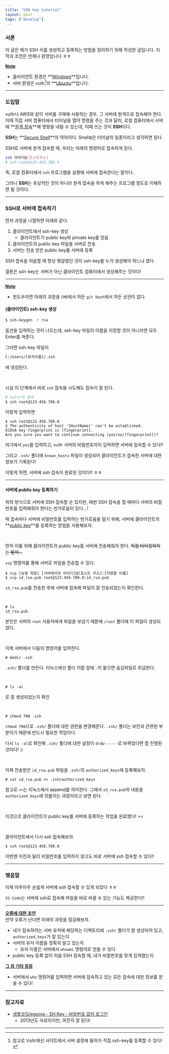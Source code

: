 ```yaml
---
title: "SSH key tutorial"
layout: post
tags: ["develop"]
---
```


### 서론
이 글은 제가 SSH 키를 생성하고 등록하는 방법을 정리하기 위해 작성한 글입니다. 지적과 조언은 언제나 환영입니다 ㅎㅎ

**<u>Note</u>**<br>
- 클라이언트 환경은 **<u>Windows</u>**입니다.
- 서버 환경은 vultr[^1]의 **<u>Ubuntu</u>**입니다.

<hr>

### 도입말

vultr나 AWS와 같이 서버를 구매해 사용하는 경우, 그 서버에 원격으로 접속해야 한다. 이때 직접 서버 컴퓨터에서 터미널을 열어 명령을 주는 것과 달리, 로컬 컴퓨터에서 서버에 **<u>원격 접속</u>**해 명령을 내릴 수 있는데, 이때 쓰는 것이 **SSH**이다.

**SSH**는 **<u>Secure Shell</u>**의 약자이다. Shell<small>쉘</small>은 터미널의 일종이라고 생각하면 된다.

SSH로 서버에 원격 접속할 때, 우리는 아래의 명령어로 접속하게 된다.

``` bash
ssh 아이디@[호스트주소]
# ssh root@123.456.789.0
```

즉, 로컬 컴퓨터에서 `ssh` 프로그램을 실행해 서버에 접속한다는 말이다.

그러니 **SSH**는 추상적인 것이 아니라 원격 접속을 하게 해주는 프로그램 정도로 이해하면 될 것이다.

<hr>

### SSH로 서버에 접속하기

먼저 과정을 나열하면 아래와 같다.

1. 클라이언트에서 ssh-key 생성
   - 클라이언트가 public key와 private key를 얻음 
2. 클라이언트의 public key 파일을 서버로 전송
3. 서버는 전송 받은 public key를 서버에 등록

SSH 접속을 처음할 때 항상 헷갈렸던 것이 ssh-key를 누가 생성해야 하느냐 였다. 

결론은 ssh-key는 서버가 아닌 클라이언트 컴퓨터에서 생성해주는 것이다!

<hr>

**<u>Note</u>**<br>
- 윈도우라면 아래의 과정을 `CMD`에서 하든 `git bash`에서 하든 상관이 없다.

#### (클라이언트) ssh-key 생성

``` bash
$ ssh-keygen -t rsa
```

옵션을 입력하는 것이 나오는데, ssh-key 파일의 이름을 지정할 것이 아니라면 모두 Enter를 쳐준다.

그러면 ssh-key 파일이

``` bash
C:/Users/[유저이름]/.ssh
```

에 생성된다.

<br>

사실 이 단계에서 바로 `ssh` 접속을 시도해도 접속이 잘 된다.

``` bash
# vultr의 경우
$ ssh root@123.456.789.0
```

이렇게 입력하면 

```
$ ssh root@123.456.789.0
$ The authenticity of host '[HostName]' can't be established.
ECDSA key fingerprint is [fingerprint].
Are you sure you want to continue connecting (yes/no/[fingerprint])?
```

여기에서 `yes`를 입력하고, vultr 서버의 비밀번호까지 입력하면 서버에 접속할 수 있다!!

그리고 `.ssh/` 폴더에 `known_hosts` 파일이 생성되어 클라이언트가 접속한 서버에 대한 정보가 기록된다!

이렇게 하면, 서버에 ssh 접속이 완료된 것이다!! ㅎㅎ

<hr>

#### 서버에 public key 등록하기

위의 방식으로 서버에 SSH 접속할 순 있지만, 매번 SSH 접속을 할 때마다 서버의 비밀번호를 입력해줘야 한다는 번거로움이 있다...!

매 접속마다 서버에 비밀번호를 입력하는 번거로움을 덜기 위해, 서버에 클라이언트의 **<u>public key</u>**를 등록하는 방법을 사용해보자.

<br>

먼저 이를 위해 클라이언트의 public key를 서버에 전송해줘야 한다. ~~직접 타이핑하지는 말자...~~

`scp` 명령어를 통해 서버로 파일을 전송할 수 있다.

```
$ scp [보낼 파일] [서버에서의 아이디]@[호스트 주소]:[저장할 이름]
$ scp id_rsa.pub root@123.456.789.0:id_rsa.pub
```

`id_rsa.pub`를 전송한 후에 서버에 접속해 파일이 잘 전송되었는지 확인한다.

<br>

``` 
# ls
id_rsa.pub
```

본인은 서버의 `root` 사용자에게 파일을 보냈기 때문에 `/root` 폴더에 이 파일이 생성되었다.

<br>

이제 서버에서 다음의 명령어를 입력한다.

```
# mkdir .ssh
```

`.ssh/` 폴더를 만든다. 리눅스에선 폴더 이름 앞에 `.`이 붙으면 숨김파일로 취급한다.

<br>

```
# ls -al
```

로 잘 생성되었는지 확인

<br>

```
# chmod 700 .ssh
```

`chmod 700`으로 `.ssh/` 폴더에 대한 권한을 변경해준다. `.ssh/` 폴더는 보안과 관련된 부분이기 때문에 반드시 필요한 작업이다.

다시 `ls -al`로 확인해 `.ssh/` 폴더에 대한 설정이 `drdw------`로 바뀌었다면 잘 진행된 것이다! :)

<br>

이제 전송받은 `id_rsa.pub` 파일을 `.ssh/`의 `authorized_keys`에 등록해보자.

```
# cat id_rsa.pub >> .ssh/authorized_keys
```

참고로 `>>`는 리눅스에서 append를 의미한다. 그래서 `id_rsa.pub`의 내용을 `authorized_keys`에 덧붙이는 과정이라고 보면 된다.

<br>

이것으로 클라이언트이 public key를 서버에 등록하는 작업을 완료했다! ><

<br>

클라이언트에서 다시 ssh 접속해보자.

``` 
$ ssh root@123.456.789.0
```

이번엔 이전과 달리 비밀번호를 입력하지 않고도 바로 서버에 ssh 접속할 수 있다!!

<hr>

### 맺음말

이제 아주아주 손쉽게 서버에 ssh 접속할 수 있게 되었다 ㅎㅎ

`VS Code`는 서버에 ssh로 접속해 파일을 바로 바꿀 수 있는 기능도 제공한다!! 

<hr>

**<u>오류에 대한 조언</u>**<br>
만약 오류가 난다면 아래의 과정을 점검해보자.

- 내가 접속하려는 서버 유저에 해당하는 디렉토리에 `.ssh/` 폴더가 잘 생성되어 있고, `authorized_keys`가 잘 있는지
- 서버의 유저 이름을 정확히 알고 있는지
  - 유저 이름은 서버에서 `whoami` 명령어로 얻을 수 있다.
- public key 등록 없이 처음 SSH 접속할 때, 내가 비밀번호를 맞게 입력했는지

**<u>그 외 기타 등등</u>**<br>
- 서버에서 `who` 명령어를 입력하면 서버에 접속하고 있는 모든 접속에 대한 정보를 얻을 수 있다!

<hr>

### 참고자료
- [생활코딩/egoing - SH Key - 비밀번호 없이 로그인](https://opentutorials.org/module/432/3742)
  - 2013년도 자료이지만, 여전히 잘 된다!

<hr>

[^1]: 참고로 Vultr에선 사이트에서 서버 설정에 들어가 직접 ssh-key를 등록할 수 있다!


